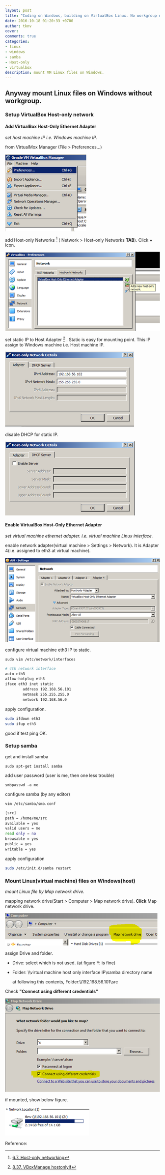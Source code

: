 ```yaml
---
layout: post
title: "Coding on Windows, building on VirtualBox Linux. No workgroup no problem"
date: 2016-10-18 01:20:33 +0700
author: tknv
cover: 
comments: true
categories: 
- linux
- windows
- samba
- Host-only
- virtualbox 
description: mount VM Linux files on Windows.
---
```


## Anyway mount Linux files on Windows without workgroup.   

### Setup VirtualBox Host-only network  

#### Add VirtualBox Host-Only Ethernet Adapter  

*set host machine IP i.e. Windows machine IP.*

from VirtualMox Manager (File > Preferences...)

![Oracle VM VirtualBox Manager](/images/2016-10-18/VM-sys-pref.PNG)

add Host-only Networks [^1] ( Network > Host-only Networks **TAB**). Click **+** icon.

![add Host-only Networks](/images/2016-10-18/VM-sys-pref-add-hoif.PNG)

set static IP to Host Adapter [^2] . Static is easy for mounting point. This IP assign to Windows machine i.e. Host machine IP.

![set static IP](/images/2016-10-18/VM-sys-pref-add-hoif-host-ip-st.PNG)

disable DHCP for static IP.

![disable DHCP](/images/2016-10-18/VM-sys-pref-add-hoif-host-no-dhcp.PNG)

#### Enable VirtualBox Host-Only Ethernet Adapter

*set virtual machine ethernet adapter. i.e. virtual machine Linux interface.*

enable network adapter(virtual machine > Settings > Network). It is Adapter 4(i.e. assigned to eth3 at virtual machine).

![enable host only adapter](/images/2016-10-18/VM-client-net-pref.PNG)

configure virtual machine eth3 IP to static.

```shell
sudo vim /etc/network/interfaces
```

```sh
# 4th network interface
auto eth3
allow-hotplug eth3
iface eth3 inet static
        address 192.168.56.101
        netmask 255.255.255.0
        network 192.168.56.0
```

apply configuration.

```sh
sudo ifdown eth3
sudo ifup eth3
```

good if test ping OK.

### Setup samba

get and install samba

```shell
sudo apt-get install samba
```

add user password (user is me, then one less trouble)

```shell
smbpasswd -a me
```

configure samba (by any editor)

```shell
vim /etc/samba/smb.conf
```

```sh
[src]
path = /home/me/src
available = yes
valid users = me
read only = no
browsable = yes
public = yes
writable = yes
```

apply configuration

```sh
sudo /etc/init.d/samba restart
```

### Mount Linux(virtual machine) files on Windows(host)

*mount Linux file by Map network drive.*

mapping network drive(Start > Computer > Map network drive). **Click** Map network drive.

![Map network drive](/images/2016-10-18/map-net-dev.PNG)

assign Drive and folder.

- Drive: select which is not used. (at figure Y: is fine)

- Folder: \\\virtual machine host only interface IP\samba directory name

  at following this contents, Folder:\\\192.168.56.101\src

Check **"Connect using different credentials"**

![network drive](/images/2016-10-18/map-net-dev-popup.PNG)

if mounted, show below figure. 

![network drive](/images/2016-10-18/net-dev-fig.PNG)

Reference:  

[^1]: [6.7. Host-only networking](https://www.virtualbox.org/manual/ch06.html)
[^2]: [8.37. VBoxManage hostonlyif](https://www.virtualbox.org/manual/ch08.html#vboxmanage-hostonlyif)




